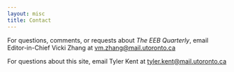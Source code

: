```yaml
---
layout: misc
title: Contact
---
```


For questions, comments, or requests about _The EEB Quarterly_, email Editor-in-Chief Vicki Zhang at vm.zhang@mail.utoronto.ca

For questions about this site, email Tyler Kent at tyler.kent@mail.utoronto.ca
